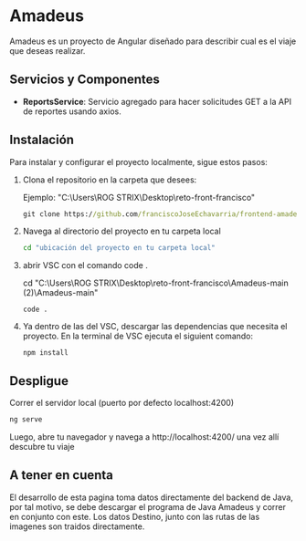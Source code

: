 # Amadeus

Amadeus es un proyecto de Angular diseñado para describir cual es el viaje que deseas realizar.

## Servicios y Componentes
- **ReportsService**: Servicio agregado para hacer solicitudes GET a la API de reportes usando axios.

## Instalación

Para instalar y configurar el proyecto localmente, sigue estos pasos:

1. Clona el repositorio en la carpeta que desees:

   Ejemplo: "C:\Users\ROG STRIX\Desktop\reto-front-francisco"

   ```cmd
   git clone https://github.com/franciscoJoseEchavarria/frontend-amadeus.git
   ```

2. Navega al directorio del proyecto en tu carpeta local

   ```cmd
   cd "ubicación del proyecto en tu carpeta local"
   
   ```

3. abrir VSC con el comando code .

   cd "C:\Users\ROG STRIX\Desktop\reto-front-francisco\Amadeus-main (2)\Amadeus-main"  
   ```
   code .
    ```

4. Ya dentro de las del VSC, descargar las dependencias que necesita el proyecto. En la terminal de VSC ejecuta el siguient comando:

   ```
   npm install
    ```  

## Despligue

Correr el servidor local (puerto por defecto localhost:4200)

```bash
ng serve
```

Luego, abre tu navegador y navega a http://localhost:4200/ una vez allí descubre tu viaje

## A tener en cuenta

El desarrollo de esta pagina toma datos directamente del backend de Java, por tal motivo, se debe descargar el programa de Java Amadeus y correr en conjunto con este. Los datos Destino, junto con las rutas de las imagenes son traidos directamente.